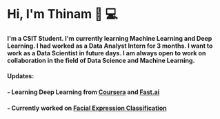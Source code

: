 # Hi, I'm __Thinam__ 👋 :computer:

####  I'm a **CSIT Student**. I'm currently learning **Machine Learning** and **Deep Learning**. I had worked as a **Data Analyst Intern** for **3 months**. I want to work as a **Data Scientist** in future days. I am always open to work on collaboration in the field of **Data Science** and **Machine Learning**.

####  Updates:
####   - Learning **Deep Learning** from [Coursera](https://www.coursera.org/) and [Fast.ai](https://course.fast.ai/#)
####   - Currently worked on [Facial Expression Classification](https://github.com/ThinamXx/Facial-Expression-Classification.git)


<!--
**ThinamXx/ThinamXx** is a ✨ _special_ ✨ repository because its `README.md` (this file) appears on your GitHub profile.

Here are some ideas to get you started:

- 🔭 I’m currently working on ...
- 🌱 I’m currently learning ...
- 👯 I’m looking to collaborate on ...
- 🤔 I’m looking for help with ...
- 💬 Ask me about ...
- 📫 How to reach me: ...
- 😄 Pronouns: ...
- ⚡ Fun fact: ...
-->
